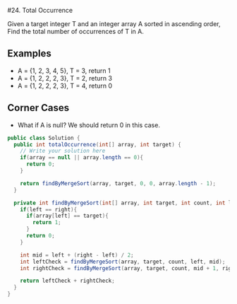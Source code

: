#24. Total Occurrence

Given a target integer T and an integer array A sorted in ascending order, Find the total number of occurrences of T in A.

## Examples
+ A = {1, 2, 3, 4, 5}, T = 3, return 1
+ A = {1, 2, 2, 2, 3}, T = 2, return 3
+ A = {1, 2, 2, 2, 3}, T = 4, return 0

## Corner Cases
+ What if A is null? We should return 0 in this case.

```java
public class Solution {
  public int totalOccurrence(int[] array, int target) {
    // Write your solution here
    if(array == null || array.length == 0){
      return 0;
    }

    return findByMergeSort(array, target, 0, 0, array.length - 1);
  }

  private int findByMergeSort(int[] array, int target, int count, int left, int right){
    if(left == right){
      if(array[left] == target){
        return 1;
      }
      return 0;
    }

    int mid = left + (right - left) / 2;
    int leftCheck = findByMergeSort(array, target, count, left, mid);
    int rightCheck = findByMergeSort(array, target, count, mid + 1, right);

    return leftCheck + rightCheck;
  }
}
